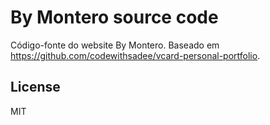 # By Montero source code

Código-fonte do website By Montero. Baseado em https://github.com/codewithsadee/vcard-personal-portfolio.

## License

MIT
